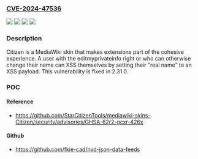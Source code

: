 ### [CVE-2024-47536](https://cve.mitre.org/cgi-bin/cvename.cgi?name=CVE-2024-47536)
![](https://img.shields.io/static/v1?label=Product&message=mediawiki-skins-Citizen&color=blue)
![](https://img.shields.io/static/v1?label=Version&message=%3D%20%3E%3D%202.6.3%2C%20%3C%202.31.0%20&color=brighgreen)
![](https://img.shields.io/static/v1?label=Vulnerability&message=CWE-79%3A%20Improper%20Neutralization%20of%20Input%20During%20Web%20Page%20Generation%20('Cross-site%20Scripting')&color=brighgreen)
![](https://img.shields.io/static/v1?label=Vulnerability&message=CWE-80%3A%20Improper%20Neutralization%20of%20Script-Related%20HTML%20Tags%20in%20a%20Web%20Page%20(Basic%20XSS)&color=brighgreen)

### Description

Citizen is a MediaWiki skin that makes extensions part of the cohesive experience. A user with the editmyprivateinfo right or who can otherwise change their name can XSS themselves by setting their "real name" to an XSS payload. This vulnerability is fixed in 2.31.0.

### POC

#### Reference
- https://github.com/StarCitizenTools/mediawiki-skins-Citizen/security/advisories/GHSA-62r2-gcxr-426x

#### Github
- https://github.com/fkie-cad/nvd-json-data-feeds

